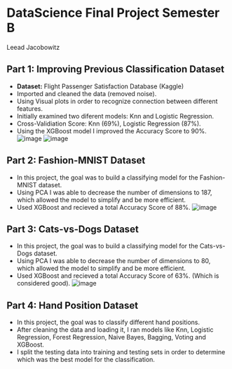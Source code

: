 # DataScience Final Project Semester B
Leead Jacobowitz

## Part 1: Improving Previous Classification Dataset
- **Dataset:** Flight Passenger Satisfaction Database (Kaggle) 
- Imported and cleaned the data (removed noise).
- Using Visual plots in order to recognize connection between different features.
- Initially examined two diferent models: Knn and Logistic Regression.
- Cross-Validiation Score: Knn (69%), Logistic Regression (87%).
- Using the XGBoost model I improved the Accuracy Score to 90%.
![image](https://user-images.githubusercontent.com/77110578/180454851-66068472-1367-4c91-a7c5-4ddf77d14905.png)
![image](https://user-images.githubusercontent.com/77110578/180455133-87a6d5f9-7bd1-4255-b029-5dea72fd4729.png)

## Part 2: Fashion-MNIST Dataset
- In this project, the goal was to build a classifying model for the Fashion-MNIST dataset. 
- Using PCA I was able to decrease the number of dimensions to 187, which allowed the model to simplify and be more efficient.
- Used XGBoost and recieved a total Accuracy Score of 88%.
![image](https://user-images.githubusercontent.com/77110578/180455504-5207ddb4-f50e-46c5-a2be-a9e6d0bcf2dd.png)

## Part 3: Cats-vs-Dogs Dataset
- In this project, the goal was to build a classifying model for the Cats-vs-Dogs dataset. 
- Using PCA I was able to decrease the number of dimensions to 80, which allowed the model to simplify and be more efficient.
- Used XGBoost and recieved a total Accuracy Score of 63%. (Which is considered good).
![image](https://user-images.githubusercontent.com/77110578/180455763-d3b9df06-3999-46c5-9262-651dffd577a1.png)

## Part 4: Hand Position Dataset
- In this project, the goal was to classify different hand positions.
- After cleaning the data and loading it, I ran models like Knn, Logistic Regression, Forest Regression, Naive Bayes, Bagging, Voting and XGBoost.
- I split the testing data into training and testing sets in order to determine which was the best model for the classification. 



